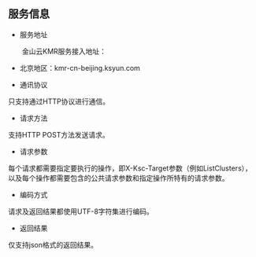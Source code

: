 ## 服务信息

* 服务地址
 
　　金山云KMR服务接入地址：

  * 北京地区：kmr-cn-beijing.ksyun.com 

* 通讯协议

只支持通过HTTP协议进行通信。

* 请求方法

支持HTTP POST方法发送请求。

* 请求参数

每个请求都需要指定要执行的操作，即X-Ksc-Target参数（例如ListClusters），以及每个操作都需要包含的公共请求参数和指定操作所特有的请求参数。

* 编码方式

请求及返回结果都使用UTF-8字符集进行编码。

* 返回结果

仅支持json格式的返回结果。